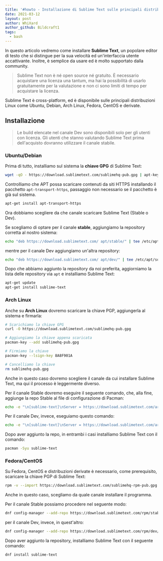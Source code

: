 ```yaml
---
title: '#howto - Installazione di Sublime Text sulle principali distribuzioni Linux'
date: 2021-03-12
layout: post
author: WhiXard
author_github: Bildcraft1
tags:
  - bash
---
```

In questo articolo vedremo come installare **Sublime Text**, un popolare editor di testo che si distingue per la sua velocità ed un'interfaccia utente accattivante. Inoltre, è semplice da usare ed è molto supportato dalla community.

> Sublime Text non è né open source né gratuito. È necessario acquistare una licenza una tantum, ma hai la possibilità di usarlo gratuitamente per la valutazione e non ci sono limiti di tempo per acquistare la licenza.

Sublime Text è cross-platform, ed è disponibile sulle principali distribuzioni Linux come Ubuntu, Debian, Arch Linux, Fedora, CentOS e derivate.

## Installazione

> Le build elencate nel canale Dev sono disponibili solo per gli utenti con licenza. Gli utenti che stanno valutando Sublime Text prima dell'acquisto dovranno utilizzare il canale stabile.

### Ubuntu/Debian

Prima di tutto, installiamo sul sistema la **chiave GPG** di Sublime Text:

```bash
wget -qO - https://download.sublimetext.com/sublimehq-pub.gpg | apt-key add -
```

Controlliamo che APT possa scaricare contenuti da siti HTTPS installando il pacchetto `apt-transport-https`, passaggio non necessario se il pacchetto è già sul sistema.

```bash
apt-get install apt-transport-https
```

Ora dobbiamo scegliere da che canale scaricare Sublime Text (Stable o Dev).

Se scegliamo di optare per il canale **stable**, aggiungiamo la repository corretta al nostro sistema:

```bash
echo "deb https://download.sublimetext.com/ apt/stable/" | tee /etc/apt/sources.list.d/sublime-text.list
```

mentre per il canale Dev aggiungiamo un'altra repository:

```bash
echo "deb https://download.sublimetext.com/ apt/dev/" | tee /etc/apt/sources.list.d/sublime-text.list
```

Dopo che abbiamo aggiunto la repository da noi preferita, aggiorniamo la lista delle repository via `apt` e installiamo Sublime Text:

```bash
apt-get update
apt-get install sublime-text
```

### Arch Linux

Anche su **Arch Linux** dovremo scaricare la chiave PGP, aggiungerla al sistema e firmarla:

```bash
# Scarichiamo la chiave GPG
curl -O https://download.sublimetext.com/sublimehq-pub.gpg

# Aggiungiamo la chiave appena scaricata
pacman-key --add sublimehq-pub.gpg

# Firmiamo la chiave
pacman-key --lsign-key 8A8F901A

# Cancelliamo la chiave
rm sublimehq-pub.gpg
```

Anche in questo caso dovremo scegliere il canale da cui installare Sublime Text, ma qui il processo è leggermente diverso.

Per il canale Stable dovremo eseguire il seguente comando, che, alla fine, aggiunge la repo Stable al file di configurazione di Pacman:

```bash
echo -e "\n[sublime-text]\nServer = https://download.sublimetext.com/arch/stable/x86_64" | tee -a /etc/pacman.conf
```

Per il canale Dev, invece, eseguiamo questo comando:

```bash
echo -e "\n[sublime-text]\nServer = https://download.sublimetext.com/arch/dev/x86_64" | tee -a /etc/pacman.conf
```

Dopo aver aggiunto la repo, in entrambi i casi installiamo Sublime Text con il comando:

```bash
pacman -Syu sublime-text
```

### Fedora/CentOS

Su Fedora, CentOS e distribuzioni derivate è necessario, come prerequisito, scaricare la chiave PGP di Sublime Text:

```bash
rpm -v --import https://download.sublimetext.com/sublimehq-rpm-pub.gpg
```

Anche in questo caso, scegliamo da quale canale installare il programma.

Per il canale Stable possiamo procedere nel seguente modo:

```bash
dnf config-manager --add-repo https://download.sublimetext.com/rpm/stable/x86_64/sublime-text.repo
```

per il canale Dev, invece, in quest'altro:

```bash
dnf config-manager --add-repo https://download.sublimetext.com/rpm/dev/x86_64/sublime-text.repo
```

Dopo aver aggiunto la repository, installiamo Sublime Text con il seguente comando:

```bash
dnf install sublime-text
```

 